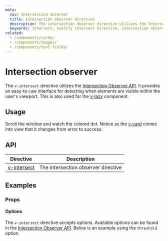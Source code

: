 ```yaml
---
meta:
  nav: Intersection observer
  title: Intersection observer directive
  description: The intersection observer directive utilizes the Intersection observer API. It allows you to determine when elements are visible on the screen.
  keywords: intersect, vuetify intersect directive, intersection observer directive
related:
  - /components/cards/
  - /components/images/
  - /components/text-fields/
---
```


# Intersection observer

The `v-intersect` directive utilizes the [Intersection Observer API](https://developer.mozilla.org/en-US/docs/Web/API/Intersection_Observer_API). It provides an easy-to-use interface for detecting when elements are visible within the user's viewport. This is also used for the [v-lazy](/components/lazy) component.

<PageFeatures />

## Usage

Scroll the window and watch the colored dot. Notice as the [v-card](/components/cards) comes into view that it changes from error to success.

<ExamplesExample file="v-intersect/usage" />

<PromotedEntry />

## API

| Directive                                  | Description                         |
|--------------------------------------------|-------------------------------------|
| [v-intersect](/api/v-intersect-directive/) | The intersection observer directive |

<ApiInline hide-links />

## Examples

### Props

#### Options

The `v-intersect` directive accepts options. Available options can be found in the [Intersection Observer API](https://developer.mozilla.org/en-US/docs/Web/API/Intersection_Observer_API). Below is an example using the `threshold` option.

<ExamplesExample file="v-intersect/prop-options" />
